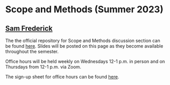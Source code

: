 # Scope and Methods (Summer 2023)
## [Sam Frederick](mailto:sdf2128@columbia.edu)

The the official repository for Scope and Methods discussion section can be found [here](https://samuelfrederick.github.io/scope-and-methods-summer2023/). Slides will be posted on this page as they become available throughout the semester. 

Office hours will be held weekly on Wednesdays 12-1 p.m. in person and on Thursdays from 12-1 p.m. via Zoom. 

The sign-up sheet for office hours can be found [here](https://samuelfrederick.github.io/scope-and-methods-summer2023/officehours.html). 
